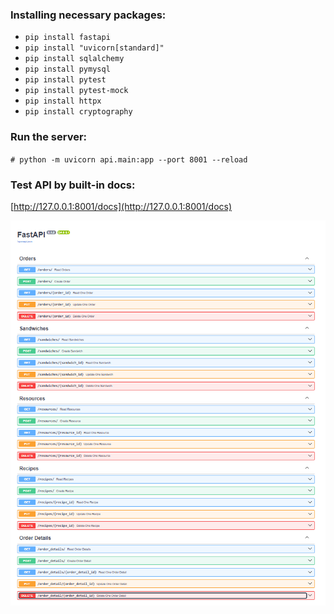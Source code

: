 ### Installing necessary packages:  
* `pip install fastapi`
* `pip install "uvicorn[standard]"`  
* `pip install sqlalchemy`  
* `pip install pymysql`
* `pip install pytest`
* `pip install pytest-mock`
* `pip install httpx`
* `pip install cryptography`
### Run the server:
`# python -m uvicorn api.main:app --port 8001 --reload`
### Test API by built-in docs:
[http://127.0.0.1:8001/docs](http://127.0.0.1:8001/docs)

![FastAPI Preview](FastAPI_Image.png)
